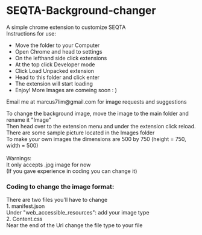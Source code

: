 # SEQTA-Background-changer
<p>
A simple chrome extension to customize SEQTA </br>
Instructions for use: 
</p>
<ul>
<li>Move the folder to your Computer</li> 
<li>Open Chrome and head to settings</li>
<li>On the lefthand side click extensions</li>
<li>At the top click Developer mode</li>
<li>Click Load Unpacked extension</li>
<li>Head to this folder and click enter</li>
<li>The extension will start loading</li>
<li>Enjoy! More Images are comeing soon : )</li>
</ul>
<p>Email me at marcus7lim@gmail.com for image requests and suggestions</br>

To change the background image, move the image to the main folder and rename it "Image" </br>
Then head over to the extension menu and under the extension click reload. </br>
There are some sample picture located in the Images folder </br>
To make your own images the dimensions are 500 by 750 (height = 750, width = 500) </br>
</br>
Warnings:</br>
It only accepts .jpg image for now </br>
(If you gave experience in coding you can change it) </br>
</p>
<h3>Coding to change the image format:</h3>
<p>
There are two files you'll have to change</br>
1. manifest.json </br>
	Under "web_accessible_resources": add your image type</br>
2. Content.css</br>
	Near the end of the Url change the file type to your file</br>
</p>
